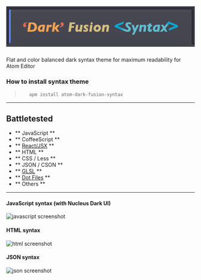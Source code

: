 ![Dark Fusion Syntax](./screenshots/logo.png)
==================

Flat and color balanced dark syntax theme for maximum readability for Atom Editor

### How to install syntax theme
>```
>    apm install atom-dark-fusion-syntax
>```


---
Battletested
------------

- ** JavaScript **
- ** CoffeeScript **
- ** [React/JSX](https://atom.io/packages/react) **
- ** HTML **
- ** CSS / Less **
- ** JSON / CSON **
- ** [GLSL](https://atom.io/packages/language-glsl) **
- ** [Dot Files](https://atom.io/packages/language-dots) **
- ** Others **


---
#### JavaScript syntax (with Nucleus Dark UI)

![javascript screenshot](https://raw.githubusercontent.com/MaxGraey/atom-dark-fusion-syntax/master/screenshots/js.png)

#### HTML syntax

![html screenshot](https://raw.githubusercontent.com/MaxGraey/atom-dark-fusion-syntax/master/screenshots/html.png)

#### JSON syntax

![json screenshot](https://raw.githubusercontent.com/MaxGraey/atom-dark-fusion-syntax/master/screenshots/json.png)
